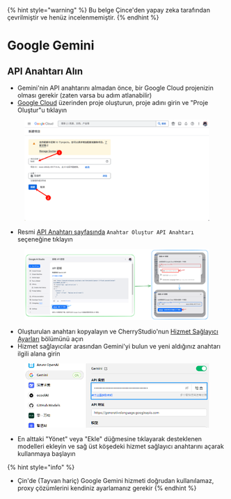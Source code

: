 
{% hint style="warning" %}
Bu belge Çince'den yapay zeka tarafından çevrilmiştir ve henüz incelenmemiştir.
{% endhint %}

# Google Gemini

## API Anahtarı Alın

* Gemini'nin API anahtarını almadan önce, bir Google Cloud projenizin olması gerekir (zaten varsa bu adım atlanabilir)
* [Google Cloud](https://console.cloud.google.com/projectcreate) üzerinden proje oluşturun, proje adını girin ve "Proje Oluştur"u tıklayın

<figure><img src="../../.gitbook/assets/image (74).png" alt=""><figcaption></figcaption></figure>

* Resmi [API Anahtarı sayfasında](https://aistudio.google.com/app/apikey?hl=zh-cn) `Anahtar Oluştur API Anahtarı` seçeneğine tıklayın

<figure><img src="../../.gitbook/assets/image (72).png" alt=""><figcaption></figcaption></figure>

* Oluşturulan anahtarı kopyalayın ve CherryStudio'nun [Hizmet Sağlayıcı Ayarları](broken-reference) bölümünü açın
* Hizmet sağlayıcılar arasından Gemini'yi bulun ve yeni aldığınız anahtarı ilgili alana girin

<figure><img src="../../.gitbook/assets/image (75).png" alt=""><figcaption></figcaption></figure>

* En alttaki "Yönet" veya "Ekle" düğmesine tıklayarak desteklenen modelleri ekleyin ve sağ üst köşedeki hizmet sağlayıcı anahtarını açarak kullanmaya başlayın

{% hint style="info" %}
- Çin'de (Tayvan hariç) Google Gemini hizmeti doğrudan kullanılamaz, proxy çözümlerini kendiniz ayarlamanız gerekir
{% endhint %}